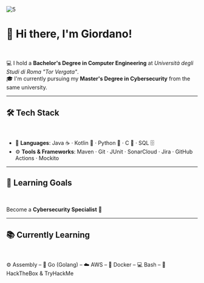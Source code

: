 ![5](https://github.com/user-attachments/assets/cf9eac35-213b-4ac2-b054-27bca9eaf78e)

# 👋 Hi there, I'm Giordano!
<br>

💻 I hold a **Bachelor's Degree in Computer Engineering** at *Università degli Studi di Roma "Tor Vergata"*.  
🎓 I'm currently pursuing my **Master's Degree in Cybersecurity** from the same university.

---

## 🛠️ Tech Stack
<br>

- 💬 **Languages**: Java ☕ · Kotlin 🤖 · Python 🐍 · C 🔧  · SQL 🗄️
- ⚙️ **Tools & Frameworks**: Maven · Git · JUnit · SonarCloud · Jira · GitHub Actions · Mockito

---

## 🎯 Learning Goals
<br>

Become a **Cybersecurity Specialist** 🔐

---

## 📚 Currently Learning
<br>

⚙️ Assembly – 🐹 Go (Golang) – ☁️ AWS – 🐳 Docker – 💻 Bash –  🚩 HackTheBox & TryHackMe

